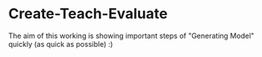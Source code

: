# Create-Teach-Evaluate
The aim of this working is showing important steps of "Generating Model" quickly (as quick as possible) :)
